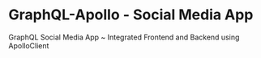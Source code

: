 # GraphQL-Apollo - Social Media App
GraphQL Social Media App ~ Integrated Frontend and Backend using ApolloClient
